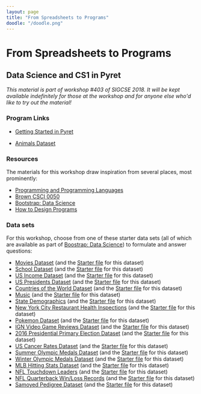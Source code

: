 ```yaml
---
layout: page
title: "From Spreadsheets to Programs"
doodle: "/doodle.png"
---
```


# From Spreadsheets to Programs
## Data Science and CS1 in Pyret

_This material is part of workshop #403 of SIGCSE 2018. It will be kept
available indefinitely for those at the workshop and for anyone else who'd like
to try out the material!_

### Program Links

- [Getting Started in Pyret](https://code.pyret.org/editor#share=1MoQ8YxevbLP2ohiXD5NiwqsBsdoYIrUw)

- [Animals Dataset](https://code.pyret.org/editor#share=0BzzMl1BJlJDkYkhKMG51VlRiWk0)


### Resources

The materials for this workshop draw inspiration from several places, most
prominently:

- [Programming and Programming Languages](http://papl.cs.brown.edu/2017)
- [Brown CSCI 0050](http://cs.brown.edu/courses/csci0050/2017/)
- [Bootstrap: Data Science](http://www.bootstrapworld.org/materials/data-science/)
- [How to Design Programs](http://htdp.org/)

### Data sets

For this workshop, choose from one of these starter data sets (all of which are available as part of [Boostrap: Data Science](http://www.bootstrapworld.org/materials/spring2018/courses/data-science/english/units/unit2/index.html#lesson_ChooseYourDataset9650)) to formulate and answer questions:

 - [Movies Dataset](https://docs.google.com/spreadsheets/d/1SaR2M6Z-s40UuRg3u1aQU-G1GVdcm0RgHpqQ9LNmSQk) (and the [Starter file](https://code.pyret.org/editor#share=1KaHf2DSd5iJ17UsRd61jljsWR_HqRQY2) for this dataset)
 - [School Dataset](https://docs.google.com/spreadsheets/d/1yHPM-poscv6azh59aMwElfUP67P3fMESorVjtMwsFa0) (and the [Starter file](https://code.pyret.org/editor#share=1371QVz9uLJKCiX_Q3bR93ZZ5EKhAxZoR) for this dataset)
 - [US Income Dataset](https://docs.google.com/spreadsheets/d/1cIxBSQebGejWK7S_Iy6cDFSIpD-60x8oG7IvrfCtHbw) (and the [Starter file](https://code.pyret.org/editor#share=1lVDBQiAze_NjH69rWcFi15ApbNPZWXOk) for this dataset)
 - [US Presidents Dataset](https://docs.google.com/spreadsheets/d/14er5Mh443Lb5SIFxXZHdAnLCuQZaA8O6qtgGlibQuEg) (and the [Starter file](https://code.pyret.org/editor#share=18Ux-O_c78jnZ4cFjTwvaZzaBJOch9cTK) for this dataset)
 - [Countries of the World Dataset](https://docs.google.com/spreadsheets/d/1lOFsofXJNIMKAM8g4Zn688jIdbAK68ovAnzmfuwFd9M) (and the [Starter file](https://code.pyret.org/editor#share=1V1u_kINuc6PCOWZ0WF7a2oZSLbrzRitg) for this dataset)
 - [Music](https://docs.google.com/spreadsheets/d/1-mrDSjS-rWMdiMAIptFS_PHVUFO06lUpYNCiGkYj51s) (and the [Starter file](https://code.pyret.org/editor#share=1EHpLimHbsZkSie23Dt-COhTDtNQ0_g1Z) for this dataset)
 - [State Demographics](https://docs.google.com/spreadsheets/d/1HJ6wR4IH9j0hqbaP4OXeChOVMbVMyV0vBMu25NUiw1w) (and the [Starter file](https://code.pyret.org/editor#share=1okOF06x6_UtMgnM8yi6dIGH6ZfBrpEQM) for this dataset)
 - [New York City Restaurant Health Inspections](https://docs.google.com/spreadsheets/d/182UAmtxaBjIY3cGB9fy8tsl1q3ZJ0fcP4m38i9Sr5l0) (and the [Starter file](https://code.pyret.org/editor#share=1HpAIsC_3sDWYgtIj0iwgch81MllIa-Yy) for this dataset)
 - [Pokemon Dataset](https://docs.google.com/spreadsheets/d/1F5Q2HwyhrhzMBivKNA2qpgUroqGWpDTUKcF3p82pVDA) (and the [Starter file](https://code.pyret.org/editor#share=1h3pCuuc0AchFZidLV-9553kGhpRKyYxP) for this dataset)
 - [IGN Video Game Reviews Dataset](https://docs.google.com/spreadsheets/d/126sJLFP8kenombJx5CtR-9D88jgbI_vKlYq30PWT41g) (and the [Starter file](https://code.pyret.org/editor#share=1H3-aDMoCNCJtRoUpJfPFRUy2JuhmBNFJ) for this dataset)
 - [2016 Presidential Primary Election Dataset](https://docs.google.com/spreadsheets/d/1WMJMNqkwuo1vbL0O_C81BPA-R2TFcLWEMUi7cn_ptow) (and the [Starter file](https://code.pyret.org/editor#share=1U_R0ZoRRvUwKy58m9cgJ6AyDHWW1Oh7-) for this dataset)
 - [US Cancer Rates Dataset](https://docs.google.com/spreadsheets/d/1Fyp-h8sSggYPHIpvrtBzSrKGa6bZioy1lMTKIC--RH0) (and the [Starter file](https://code.pyret.org/editor#share=1Kd9Zi4Z0jKkyxV7rHCw4nNQqbhgpT2Qi) for this dataset)
 - [Summer Olympic Medals Dataset](https://docs.google.com/spreadsheets/d/19bmTJd2soUvg6FUDIW546jPtiWOERFm2o9z7TLBNTbc) (and the [Starter file](https://code.pyret.org/editor#share=1HubbGjtE96e3wt0EZqlVWtKstmyPpDd_) for this dataset)
 - [Winter Olympic Medals Dataset](https://docs.google.com/spreadsheets/d/1ZJ9d4BtF6xOqyBdGgjW-vCeJ7-rOHWIhGMiBNwqCEVo) (and the [Starter file](https://code.pyret.org/editor#share=1QvKr16tceg0wQ9vLfu-iFiZEpUdw5I2L) for this dataset)
 - [MLB Hitting Stats Dataset](https://docs.google.com/spreadsheets/d/157Bi2kniAJybuV1X_9h4Z6DaZSVPK3vPf697feXcyv8) (and the [Starter file](https://code.pyret.org/editor#share=1_d80_yLylUXz32QrEsN9EjtHEHJ8gB34) for this dataset)
 - [NFL Touchdown Leaders](https://docs.google.com/spreadsheets/d/156Q1HxZ-MJvByEKVoIMPmVELtQwiUb3uJEszmkndrMs) (and the [Starter file](https://code.pyret.org/editor#share=1wb4fwcItuACau5j2g0Op_IWTDx9EN4iZ) for this dataset)
 - [NFL Quarterback Win/Loss Records](https://docs.google.com/spreadsheets/d/1aVQz1PxO7LYM131LpwJUH_5fjjIF9L0JlhDvR75c5HY) (and the [Starter file](https://code.pyret.org/editor#share=1k-VFc99jnKJeX6_C_9Horo1RUq7yz9oM) for this dataset)
 - [Samoyed Pedigree Dataset](https://docs.google.com/spreadsheets/d/1lOyPpnL7JgJEsCLQbUudiZJu8OTkpcn1-CCI9qLd3N8) (and the [Starter file](https://code.pyret.org/editor#share=1168Hn8MYsxw_BKZaQ8c-YgFWYLw26xej) for this dataset)
